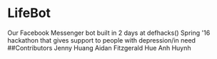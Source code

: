 # LifeBot
Our Facebook Messenger bot built in 2 days at defhacks() Spring '16 hackathon that gives support to people with depression/in need
##Contributors
Jenny Huang
Aidan Fitzgerald
Hue Anh Huynh

